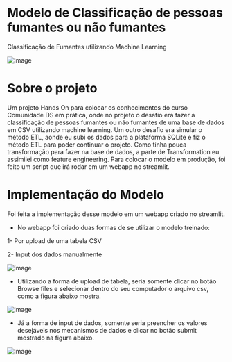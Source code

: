 # Modelo de Classificação de pessoas fumantes ou não fumantes

Classificação de Fumantes utilizando Machine Learning

![image](https://user-images.githubusercontent.com/87080266/155070469-729b4c48-ebc4-404b-976a-f5821e9e78ed.png)

# Sobre o projeto

Um projeto Hands On para colocar os conhecimentos do curso Comunidade DS em prática, onde no projeto o desafio era fazer a classificação de pessoas fumantes ou não fumantes de uma base de dados em CSV utilizando machine learning. Um outro desafio era simular o método ETL, aonde eu subi os dados para a plataforma SQLite e fiz o método ETL para poder continuar o projeto. Como tinha pouca transformação para fazer na base de dados, a parte de Transformation eu assimilei como feature engineering.
Para colocar o modelo em produção, foi feito um script que irá rodar em um webapp no streamlit.

# Implementação do Modelo

Foi feita a implementação desse modelo em um webapp criado no streamlit.

- No webapp foi criado duas formas de se utilizar o modelo treinado:

1- Por upload de uma tabela CSV

2- Input dos dados manualmente

![image](https://user-images.githubusercontent.com/87080266/155069708-670647b2-159a-4cf2-a590-3fcfe1d3ba34.png)



- Utilizando a forma de upload de tabela, seria somente clicar no botão Browse files e selecionar dentro do seu computador o arquivo csv, como a figura abaixo mostra.

![image](https://user-images.githubusercontent.com/87080266/155068325-a4d92542-c9d2-4f48-8b07-169f61b63626.png)



- Já a forma de input de dados, somente seria preencher os valores desejáveis nos mecanismos de dados e clicar no botão submit mostrado na figura abaixo.

![image](https://user-images.githubusercontent.com/87080266/155068658-645fbfa4-dc41-435d-a4ca-662299b90b0a.png)

